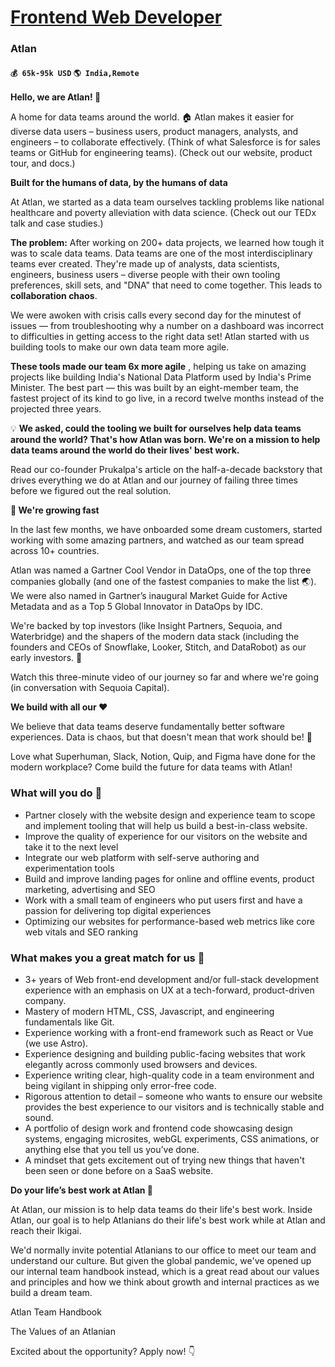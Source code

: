 # [Frontend Web Developer](https://www.remotewlb.com/apply/frontend-web-developer)  
### Atlan  
#### `💰 65k-95k USD` `🌎 India,Remote`  

**Hello, we are Atlan! 👋**

  

A home for data teams around the world. 🏠 Atlan makes it easier for diverse data users – business users, product managers, analysts, and engineers – to collaborate effectively. (Think of what Salesforce is for sales teams or GitHub for engineering teams). (Check out our website, product tour, and docs.)

  

 **Built for the humans of data, by the humans of data**

  

At Atlan, we started as a data team ourselves tackling problems like national healthcare and poverty alleviation with data science. (Check out our TEDx talk and case studies.)

  

 **The problem:** After working on 200+ data projects, we learned how tough it was to scale data teams. Data teams are one of the most interdisciplinary teams ever created. They're made up of analysts, data scientists, engineers, business users – diverse people with their own tooling preferences, skill sets, and "DNA" that need to come together. This leads to **collaboration chaos**.

  

We were awoken with crisis calls every second day for the minutest of issues — from troubleshooting why a number on a dashboard was incorrect to difficulties in getting access to the right data set! Atlan started with us building tools to make our own data team more agile.

  

 **These tools made our team 6x more agile** , helping us take on amazing projects like building India's National Data Platform used by India's Prime Minister. The best part — this was built by an eight-member team, the fastest project of its kind to go live, in a record twelve months instead of the projected three years.

  

💡 **We asked, could the tooling we built for ourselves help data teams around the world? That's how Atlan was born. We're on a mission to help data teams around the world do their lives' best work.**

  

Read our co-founder Prukalpa's article on the half-a-decade backstory that drives everything we do at Atlan and our journey of failing three times before we figured out the real solution.

  

 **🚀 We're growing fast**

  

In the last few months, we have onboarded some dream customers, started working with some amazing partners, and watched as our team spread across 10+ countries.

  

Atlan was named a Gartner Cool Vendor in DataOps, one of the top three companies globally (and one of the fastest companies to make the list 🌏). We were also named in Gartner’s inaugural Market Guide for Active Metadata and as a Top 5 Global Innovator in DataOps by IDC.

  

We're backed by top investors (like Insight Partners, Sequoia, and Waterbridge) and the shapers of the modern data stack (including the founders and CEOs of Snowflake, Looker, Stitch, and DataRobot) as our early investors. 🏅

  

Watch this three-minute video of our journey so far and where we're going (in conversation with Sequoia Capital).

  

 **We build with all our ❤️**

  

We believe that data teams deserve fundamentally better software experiences. Data is chaos, but that doesn't mean that work should be! 🌟

  

Love what Superhuman, Slack, Notion, Quip, and Figma have done for the modern workplace? Come build the future for data teams with Atlan!

### What will you do 🚀

  * Partner closely with the website design and experience team to scope and implement tooling that will help us build a best-in-class website.
  * Improve the quality of experience for our visitors on the website and take it to the next level
  * Integrate our web platform with self-serve authoring and experimentation tools
  * Build and improve landing pages for online and offline events, product marketing, advertising and SEO
  * Work with a small team of engineers who put users first and have a passion for delivering top digital experiences
  * Optimizing our websites for performance-based web metrics like core web vitals and SEO ranking

### What makes you a great match for us 💙

  * 3+ years of Web front-end development and/or full-stack development experience with an emphasis on UX at a tech-forward, product-driven company.
  * Mastery of modern HTML, CSS, Javascript, and engineering fundamentals like Git.
  * Experience working with a front-end framework such as React or Vue (we use Astro).
  * Experience designing and building public-facing websites that work elegantly across commonly used browsers and devices.
  * Experience writing clear, high-quality code in a team environment and being vigilant in shipping only error-free code.
  * Rigorous attention to detail – someone who wants to ensure our website provides the best experience to our visitors and is technically stable and sound.
  * A portfolio of design work and frontend code showcasing design systems, engaging microsites, webGL experiments, CSS animations, or anything else that you tell us you’ve done.
  * A mindset that gets excitement out of trying new things that haven't been seen or done before on a SaaS website.

 **Do your life’s best work at Atlan 🚀**

  

At Atlan, our mission is to help data teams do their life's best work. Inside Atlan, our goal is to help Atlanians do their life's best work while at Atlan and reach their Ikigai.

  

We'd normally invite potential Atlanians to our office to meet our team and understand our culture. But given the global pandemic, we've opened up our internal team handbook instead, which is a great read about our values and principles and how we think about growth and internal practices as we build a dream team.

  

Atlan Team Handbook

The Values of an Atlanian

  

Excited about the opportunity? Apply now! 👇

